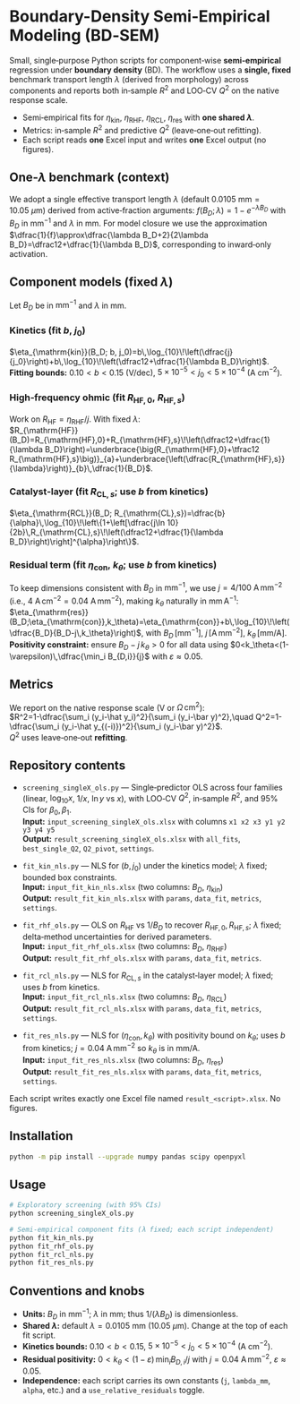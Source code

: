 # Boundary-Density Semi‑Empirical Modeling (BD‑SEM)

Small, single‑purpose Python scripts for component‑wise **semi‑empirical** regression under **boundary density** (BD). The workflow uses a **single, fixed** benchmark transport length $\lambda$ (derived from morphology) across components and reports both in‑sample $R^2$ and LOO‑CV $Q^2$ on the native response scale.

- Semi‑empirical fits for $\eta_{\mathrm{kin}},\ \eta_{\mathrm{RHF}},\ \eta_{\mathrm{RCL}},\ \eta_{\mathrm{res}}$ with **one shared $\lambda$**.
- Metrics: in‑sample $R^2$ and predictive $Q^2$ (leave‑one‑out refitting).
- Each script reads **one** Excel input and writes **one** Excel output (no figures).

## One‑$\lambda$ benchmark (context)

We adopt a single effective transport length $\lambda$ (default $0.0105\ \mathrm{mm}=10.05\ \mu\mathrm{m}$) derived from active‑fraction arguments: $f(B_D;\lambda)=1-e^{-\lambda B_D}$ with $B_D$ in $\mathrm{mm}^{-1}$ and $\lambda$ in $\mathrm{mm}$. For model closure we use the approximation $\dfrac{1}{f}\approx\dfrac{\lambda B_D+2}{2\lambda B_D}=\dfrac12+\dfrac{1}{\lambda B_D}$, corresponding to inward‑only activation.

## Component models (fixed $\lambda$)

Let $B_D$ be in $\mathrm{mm}^{-1}$ and $\lambda$ in $\mathrm{mm}$.

### Kinetics (fit $b,\ j_0$)
$\eta_{\mathrm{kin}}(B_D; b, j_0)=b\,\log_{10}\!\left(\dfrac{j}{j_0}\right)+b\,\log_{10}\!\left(\dfrac12+\dfrac{1}{\lambda B_D}\right)$.  
**Fitting bounds:** $0.10<b<0.15$ (V/dec), $5\times10^{-5}<j_0<5\times10^{-4}$ (A cm$^{-2}$).

### High‑frequency ohmic (fit $R_{\mathrm{HF},0},\ R_{\mathrm{HF},s}$)
Work on $R_{\mathrm{HF}}=\eta_{\mathrm{RHF}}/j$. With fixed $\lambda$:  
$R_{\mathrm{HF}}(B_D)=R_{\mathrm{HF},0}+R_{\mathrm{HF},s}\!\left(\dfrac12+\dfrac{1}{\lambda B_D}\right)=\underbrace{\big(R_{\mathrm{HF},0}+\tfrac12 R_{\mathrm{HF},s}\big)}_{a}+\underbrace{\left(\dfrac{R_{\mathrm{HF},s}}{\lambda}\right)}_{b}\,\dfrac{1}{B_D}$.

### Catalyst‑layer (fit $R_{\mathrm{CL},s}$; use $b$ from kinetics)
$\eta_{\mathrm{RCL}}(B_D; R_{\mathrm{CL},s})=\dfrac{b}{\alpha}\,\log_{10}\!\left\{1+\left[\dfrac{j\ln 10}{2b}\,R_{\mathrm{CL},s}\!\left(\dfrac12+\dfrac{1}{\lambda B_D}\right)\right]^{\alpha}\right\}$.

### Residual term (fit $\eta_{\mathrm{con}},\ k_\theta$; use $b$ from kinetics)
To keep dimensions consistent with $B_D$ in $\mathrm{mm}^{-1}$, we use $j=4/100\ \mathrm{A\,mm^{-2}}$ (i.e., $4\ \mathrm{A\,cm^{-2}}=0.04\ \mathrm{A\,mm^{-2}}$), making $k_\theta$ naturally in $\mathrm{mm\,A^{-1}}$:  
$\eta_{\mathrm{res}}(B_D;\eta_{\mathrm{con}},k_\theta)=\eta_{\mathrm{con}}+b\,\log_{10}\!\left(\dfrac{B_D}{B_D-j\,k_\theta}\right)$, with $B_D\,[\mathrm{mm}^{-1}]$, $j\,[\mathrm{A\,mm^{-2}}]$, $k_\theta\,[\mathrm{mm/A}]$.  
**Positivity constraint:** ensure $B_D-j\,k_\theta>0$ for all data using $0<k_\theta<(1-\varepsilon)\,\dfrac{\min_i B_{D,i}}{j}$ with $\varepsilon\approx0.05$.

## Metrics

We report on the native response scale (V or $\Omega\,\mathrm{cm}^2$):  
$R^2=1-\dfrac{\sum_i (y_i-\hat y_i)^2}{\sum_i (y_i-\bar y)^2},\quad Q^2=1-\dfrac{\sum_i (y_i-\hat y_{(-i)})^2}{\sum_i (y_i-\bar y)^2}$.  
$Q^2$ uses leave‑one‑out **refitting**.

## Repository contents

- `screening_singleX_ols.py` — Single‑predictor OLS across four families (linear, $\log_{10}x$, $1/x$, $\ln y$ vs $x$), with LOO‑CV $Q^2$, in‑sample $R^2$, and 95% CIs for $\beta_0,\beta_1$.  
  **Input:** `input_screening_singleX_ols.xlsx` with columns `x1 x2 x3 y1 y2 y3 y4 y5`  
  **Output:** `result_screening_singleX_ols.xlsx` with `all_fits`, `best_single_Q2`, `Q2_pivot`, `settings`.

- `fit_kin_nls.py` — NLS for $(b,j_0)$ under the kinetics model; $\lambda$ fixed; bounded box constraints.  
  **Input:** `input_fit_kin_nls.xlsx` (two columns: $B_D$, $\eta_{\mathrm{kin}}$)  
  **Output:** `result_fit_kin_nls.xlsx` with `params`, `data_fit`, `metrics`, `settings`.

- `fit_rhf_ols.py` — OLS on $R_{\mathrm{HF}}$ vs $1/B_D$ to recover $R_{\mathrm{HF},0}, R_{\mathrm{HF},s}$; $\lambda$ fixed; delta‑method uncertainties for derived parameters.  
  **Input:** `input_fit_rhf_ols.xlsx` (two columns: $B_D$, $\eta_{\mathrm{RHF}}$)  
  **Output:** `result_fit_rhf_ols.xlsx` with `params`, `data_fit`, `metrics`.

- `fit_rcl_nls.py` — NLS for $R_{\mathrm{CL},s}$ in the catalyst‑layer model; $\lambda$ fixed; uses $b$ from kinetics.  
  **Input:** `input_fit_rcl_nls.xlsx` (two columns: $B_D$, $\eta_{\mathrm{RCL}}$)  
  **Output:** `result_fit_rcl_nls.xlsx` with `params`, `data_fit`, `metrics`, `settings`.

- `fit_res_nls.py` — NLS for $(\eta_{\mathrm{con}}, k_\theta)$ with positivity bound on $k_\theta$; uses $b$ from kinetics; $j=0.04\ \mathrm{A\,mm^{-2}}$ so $k_\theta$ is in $\mathrm{mm/A}$.  
  **Input:** `input_fit_res_nls.xlsx` (two columns: $B_D$, $\eta_{\mathrm{res}}$)  
  **Output:** `result_fit_res_nls.xlsx` with `params`, `data_fit`, `metrics`, `settings`.

Each script writes exactly one Excel file named `result_<script>.xlsx`. No figures.

## Installation

```bash
python -m pip install --upgrade numpy pandas scipy openpyxl
```

## Usage

```bash
# Exploratory screening (with 95% CIs)
python screening_singleX_ols.py

# Semi‑empirical component fits (λ fixed; each script independent)
python fit_kin_nls.py
python fit_rhf_ols.py
python fit_rcl_nls.py
python fit_res_nls.py
```

## Conventions and knobs

- **Units:** $B_D$ in $\mathrm{mm}^{-1}$; $\lambda$ in $\mathrm{mm}$; thus $1/(\lambda B_D)$ is dimensionless.
- **Shared $\lambda$:** default $\lambda=0.0105\ \mathrm{mm}$ (10.05 $\mu$m). Change at the top of each fit script.
- **Kinetics bounds:** $0.10<b<0.15$, $5\times10^{-5}<j_0<5\times10^{-4}$ (A cm$^{-2}$).
- **Residual positivity:** $0<k_\theta<(1-\varepsilon)\,\min_i B_{D,i}/j$ with $j=0.04\ \mathrm{A\,mm^{-2}}$, $\varepsilon\approx0.05$.
- **Independence:** each script carries its own constants (`j`, `lambda_mm`, `alpha`, etc.) and a `use_relative_residuals` toggle.
